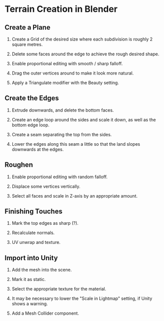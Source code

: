 # Terrain Creation in Blender

## Create a Plane

1. Create a Grid of the desired size where each subdivision is roughly 2 square metres.

1. Delete some faces around the edge to achieve the rough desired shape.

1. Enable proportional editing with smooth / sharp falloff.

1. Drag the outer vertices around to make it look more natural.

1. Apply a Triangulate modifier with the Beauty setting.

## Create the Edges

1. Extrude downwards, and delete the bottom faces.

1. Create an edge loop around the sides and scale it down, as well as the bottom edge loop.

1. Create a seam separating the top from the sides.

1. Lower the edges along this seam a little so that the land slopes downwards at the edges.

## Roughen

1. Enable proportional editing with random falloff.

1. Displace some vertices vertically.

1. Select all faces and scale in Z-axis by an appropriate amount.

## Finishing Touches

1. Mark the top edges as sharp (?).

1. Recalculate normals.

1. UV unwrap and texture.

## Import into Unity

1. Add the mesh into the scene.

1. Mark it as static.

1. Select the appropriate texture for the material.

1. It may be necessary to lower the "Scale in Lightmap" setting, if Unity shows a warning.

1. Add a Mesh Collider component.
